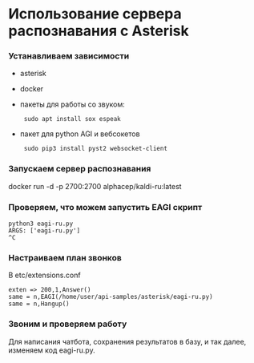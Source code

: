 # Использование сервера распознавания с Asterisk

### Устанавливаем зависимости

 - asterisk
 - docker
 - пакеты для работы со звуком: 

        sudo apt install sox espeak

 - пакет для python AGI и вебсокетов

        sudo pip3 install pyst2 websocket-client

### Запускаем сервер распознавания

docker run -d -p 2700:2700 alphacep/kaldi-ru:latest

### Проверяем, что можем запустить EAGI скрипт

```
python3 eagi-ru.py
ARGS: ['eagi-ru.py']
^C
```

### Настраиваем план звонков

В etc/extensions.conf

```
exten => 200,1,Answer()
same = n,EAGI(/home/user/api-samples/asterisk/eagi-ru.py)
same = n,Hangup()
```

### Звоним и проверяем работу

Для написания чатбота, сохранения результатов в базу, и так далее,
изменяем код eagi-ru.py.

